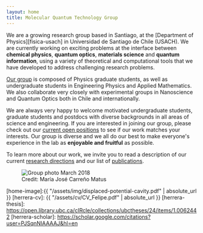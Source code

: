 ```yaml
---
layout: home
title: Molecular Quantum Technology Group
---
```


We are a growing research group based in Santiago, at the [Department of Physics][fisica-usach] in Universidad de Santiago de Chile (USACH). We are currently working on exciting problems at the interface between **chemical physics**, **quantum optics**, **materials science** and **quantum information**, using a variety of theoretical and computational tools that we have developed to address challenging research problems.   

[Our group](/people/) is composed of Physics graduate students, as well as undergraduate students in Engineering Physics and Applied Mathematics. We also collaborate very closely with experimental groups in Nanoscience and Quantum Optics both in Chile and internationally.

We are always very happy to welcome motivated undergraduate students, graduate students and postdocs with diverse backgrounds in all areas of science and engineering. If you are interested in joining our group, please check out our [current open positions](/openings/) to see if our work matches your interests. Our group is diverse and we all do our best to make everyone's experience in the lab as **enjoyable and fruitful** as possible. 

To learn more about our work, we invite you to read a description of our current [research directions](/research-areas/) and our list of [publications](/publications/).


<figure>
  <img src="{{absolute_url}}/assets/img/group-mar-2018.jpeg" alt="Group photo March 2018"/>
  <figcaption>Credit: María José Carreño Matus</figcaption>
</figure>



[home-image]:{{ "/assets/img/displaced-potential-cavity.pdf" | absolute_url }} 
[herrera-cv]: {{ "/assets/cv/CV_Felipe.pdf" | absolute_url }}
[herrera-thesis]: https://open.library.ubc.ca/cIRcle/collections/ubctheses/24/items/1.0062442
[herrera-scholar]: https://scholar.google.com/citations?user=PJSqnNIAAAAJ&hl=en
